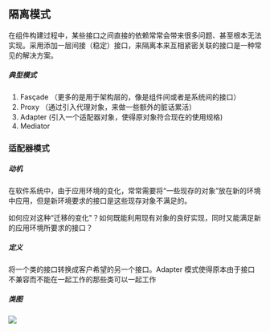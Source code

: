 ## 隔离模式

在组件构建过程中，某些接口之间直接的依赖常常会带来很多问题、甚至根本无法实现。采用添加一层间接（稳定）接口，来隔离本来互相紧密关联的接口是一种常见的解决方案。

##### 典型模式

1. Fasçade （更多的是用于架构层的，像是组件间或者是系统间的接口）
2. Proxy （通过引入代理对象，来做一些额外的脏话累活）
3. Adapter (引入一个适配器对象，使得原对象符合现在的使用规格)
4. Mediator

### 适配器模式

##### 动机

在软件系统中，由于应用环境的变化，常常需要将“一些现存的对象”放在新的环境中应用，但是新环境要求的接口是这些现存对象不满足的。

如何应对这种“迁移的变化"？如何既能利用现有对象的良好实现，同时又能满足新的应用环境所要求的接口？

##### 定义

将一个类的接口转换成客户希望的另一个接口。Adapter 模式使得原本由于接口不兼容而不能在一起工作的那些类可以一起工作

##### 类图

![](http://yanxuan.nosdn.127.net/ba55644692b633428a72853f127f50f9.png)

